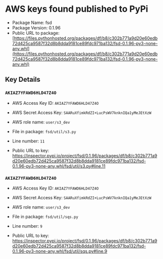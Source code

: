 # AWS keys found published to PyPi

* Package Name: fsd
* Package Version: 0.1.96
* Public URL to package: [https://files.pythonhosted.org/packages/df/b8/c302b771a9d20e60edb72d425ca9587f32d8b8dda9181ce89fdc971ba132/fsd-0.1.96-py3-none-any.whl](https://files.pythonhosted.org/packages/df/b8/c302b771a9d20e60edb72d425ca9587f32d8b8dda9181ce89fdc971ba132/fsd-0.1.96-py3-none-any.whl)

## Key Details

### `AKIAZ7YFAWD6HLD47Z4O`

* AWS Access Key ID: `AKIAZ7YFAWD6HLD47Z4O`
* AWS Secret Access Key: `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` 
* AWS role name: `user/s3_dev`
* File in package: `fsd/util/s3.py`
* Line number: `11`

* Public URL to key: https://inspector.pypi.io/project/fsd/0.1.96/packages/df/b8/c302b771a9d20e60edb72d425ca9587f32d8b8dda9181ce89fdc971ba132/fsd-0.1.96-py3-none-any.whl/fsd/util/s3.py#line.11



### `AKIAZ7YFAWD6HLD47Z4O`

* AWS Access Key ID: `AKIAZ7YFAWD6HLD47Z4O`
* AWS Secret Access Key: `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` 
* AWS role name: `user/s3_dev`
* File in package: `fsd/util/sqs.py`
* Line number: `9`

* Public URL to key: https://inspector.pypi.io/project/fsd/0.1.96/packages/df/b8/c302b771a9d20e60edb72d425ca9587f32d8b8dda9181ce89fdc971ba132/fsd-0.1.96-py3-none-any.whl/fsd/util/sqs.py#line.9


